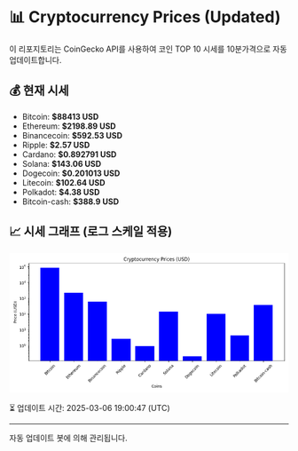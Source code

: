 
# 📊 Cryptocurrency Prices (Updated)

이 리포지토리는 CoinGecko API를 사용하여 코인 TOP 10 시세를 10분가격으로 자동 업데이트합니다.

## 💰 현재 시세
- Bitcoin: **$88413 USD**
- Ethereum: **$2198.89 USD**
- Binancecoin: **$592.53 USD**
- Ripple: **$2.57 USD**
- Cardano: **$0.892791 USD**
- Solana: **$143.06 USD**
- Dogecoin: **$0.201013 USD**
- Litecoin: **$102.64 USD**
- Polkadot: **$4.38 USD**
- Bitcoin-cash: **$388.9 USD**

## 📈 시세 그래프 (로그 스케일 적용)
![Crypto Prices](crypto_prices.png)

⏳ 업데이트 시간: 2025-03-06 19:00:47 (UTC)

---
자동 업데이트 봇에 의해 관리됩니다.
